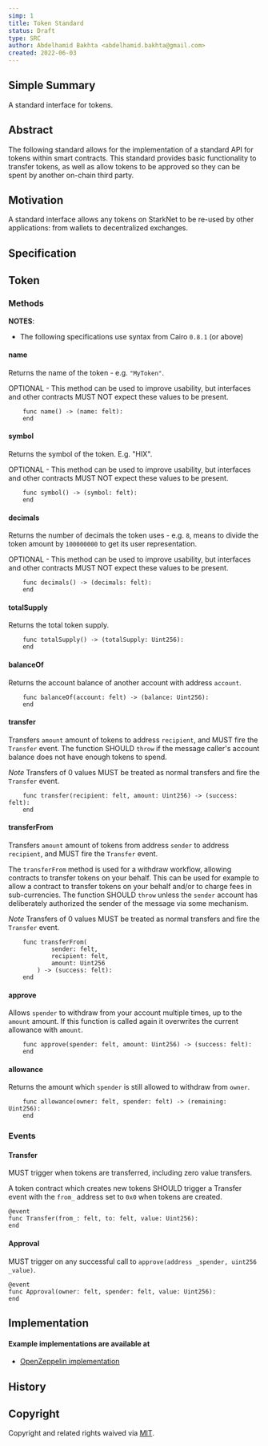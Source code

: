 ```yaml
---
simp: 1
title: Token Standard
status: Draft
type: SRC
author: Abdelhamid Bakhta <abdelhamid.bakhta@gmail.com>
created: 2022-06-03
---
```


## Simple Summary

A standard interface for tokens.


## Abstract

The following standard allows for the implementation of a standard API for tokens within smart contracts.
This standard provides basic functionality to transfer tokens, as well as allow tokens to be approved so they can be spent by another on-chain third party.

## Motivation

A standard interface allows any tokens on StarkNet to be re-used by other applications: from wallets to decentralized exchanges.


## Specification

## Token
### Methods

**NOTES**:
 - The following specifications use syntax from Cairo `0.8.1` (or above)


#### name

Returns the name of the token - e.g. `"MyToken"`.

OPTIONAL - This method can be used to improve usability,
but interfaces and other contracts MUST NOT expect these values to be present.


``` cairo
    func name() -> (name: felt):
    end
```


#### symbol

Returns the symbol of the token. E.g. "HIX".

OPTIONAL - This method can be used to improve usability,
but interfaces and other contracts MUST NOT expect these values to be present.

``` cairo
    func symbol() -> (symbol: felt):
    end
```

#### decimals

Returns the number of decimals the token uses - e.g. `8`, means to divide the token amount by `100000000` to get its user representation.

OPTIONAL - This method can be used to improve usability,
but interfaces and other contracts MUST NOT expect these values to be present.

``` cairo
    func decimals() -> (decimals: felt):
    end
```


#### totalSupply

Returns the total token supply.

``` cairo
    func totalSupply() -> (totalSupply: Uint256):
    end
```



#### balanceOf

Returns the account balance of another account with address `account`.

``` cairo
    func balanceOf(account: felt) -> (balance: Uint256):
    end
```



#### transfer

Transfers `amount` amount of tokens to address `recipient`, and MUST fire the `Transfer` event.
The function SHOULD `throw` if the message caller's account balance does not have enough tokens to spend.

*Note* Transfers of 0 values MUST be treated as normal transfers and fire the `Transfer` event.

``` cairo
    func transfer(recipient: felt, amount: Uint256) -> (success: felt):
    end
```



#### transferFrom

Transfers `amount` amount of tokens from address `sender` to address `recipient`, and MUST fire the `Transfer` event.

The `transferFrom` method is used for a withdraw workflow, allowing contracts to transfer tokens on your behalf.
This can be used for example to allow a contract to transfer tokens on your behalf and/or to charge fees in sub-currencies.
The function SHOULD `throw` unless the `sender` account has deliberately authorized the sender of the message via some mechanism.

*Note* Transfers of 0 values MUST be treated as normal transfers and fire the `Transfer` event.

``` cairo
    func transferFrom(
            sender: felt, 
            recipient: felt, 
            amount: Uint256
        ) -> (success: felt):
    end
```



#### approve

Allows `spender` to withdraw from your account multiple times, up to the `amount` amount. If this function is called again it overwrites the current allowance with `amount`.

``` cairo
    func approve(spender: felt, amount: Uint256) -> (success: felt):
    end
```


#### allowance

Returns the amount which `spender` is still allowed to withdraw from `owner`.

``` cairo
    func allowance(owner: felt, spender: felt) -> (remaining: Uint256):
    end
```

### Events


#### Transfer

MUST trigger when tokens are transferred, including zero value transfers.

A token contract which creates new tokens SHOULD trigger a Transfer event with the `from_` address set to `0x0` when tokens are created.

``` cairo
@event
func Transfer(from_: felt, to: felt, value: Uint256):
end
```



#### Approval

MUST trigger on any successful call to `approve(address _spender, uint256 _value)`.

``` cairo
@event
func Approval(owner: felt, spender: felt, value: Uint256):
end
```

## Implementation

#### Example implementations are available at
- [OpenZeppelin implementation](https://github.com/OpenZeppelin/cairo-contracts/tree/main/src/openzeppelin/token/erc20)


## History


## Copyright

Copyright and related rights waived via [MIT](../LICENSE).